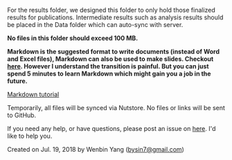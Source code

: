 For the results folder, we designed this folder to only hold those finalized results for publications. Intermediate results such as analysis results should be placed in the Data folder which can auto-sync with server. 

**No files in this folder should exceed 100 MB.**

**Markdown is the suggested format to write documents (instead of Word and Excel files), Markdown can also be used to make slides. Checkout [here](https://gitpitch.com/). However I understand the transition is painful. But you can just spend 5 minutes to learn Markdown which might gain you a job in the future.**

[Markdown tutorial](https://guides.github.com/features/mastering-markdown/)

Temporarily, all files will be synced via Nutstore. No files or links will be sent to GitHub.

If you need any help, or have questions, please post an issue on [here](https://github.com/Wenlab/Template-Project-Repository/issues). I'd like to help you.

Created on Jul. 19, 2018 by Wenbin Yang (bysin7@gmail.com)